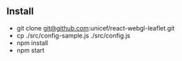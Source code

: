 ## Install
- git clone git@github.com:unicef/react-webgl-leaflet.git
- cp ./src/config-sample.js ./src/config.js
- npm install
- npm start
